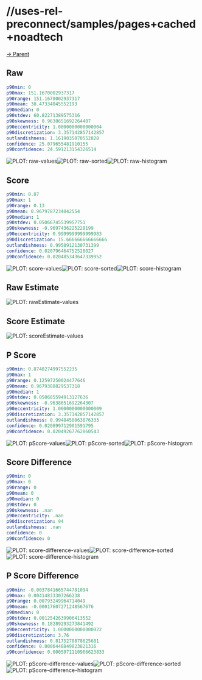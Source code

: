 
# //uses-rel-preconnect/samples/pages+cached+noadtech

[→ Parent](../..)


## Raw


```yaml
p90min: 0
p90max: 151.1670002937317
p90range: 151.1670002937317
p90mean: 38.47334045552193
p90median: 0
p90stdev: 60.82271389575316
p90skewness: 0.9638651692264407
p90eccentricity: 1.0000000000000004
p90discretization: 3.357142857142857
outlandishness: 1.1619035070552828
confidence: 25.079655481910155
p90confidence: 24.591213154326514

```

![PLOT: raw-values](./raw/values.svg)![PLOT: raw-sorted](./raw/sorted.svg)![PLOT: raw-histogram](./raw/histogram.svg)
## Score


```yaml
p90min: 0.87
p90max: 1
p90range: 0.13
p90mean: 0.9679787234042554
p90median: 1
p90stdev: 0.05066745539957751
p90skewness: -0.9697436225228199
p90eccentricity: 0.9999999999999983
p90discretization: 15.666666666666666
outlandishness: 0.9950912130731399
confidence: 0.020796464752528027
p90confidence: 0.020485343647339952

```

![PLOT: score-values](./score/values.svg)![PLOT: score-sorted](./score/sorted.svg)![PLOT: score-histogram](./score/histogram.svg)
## Raw Estimate

![PLOT: rawEstimate-values](./rawEstimate/values.svg)
## Score Estimate

![PLOT: scoreEstimate-values](./scoreEstimate/values.svg)
## P Score


```yaml
p90min: 0.8740274997552235
p90max: 1
p90range: 0.12597250024477646
p90mean: 0.9679388829537318
p90median: 1
p90stdev: 0.050685594913127636
p90skewness: -0.9638651692264307
p90eccentricity: 1.0000000000000009
p90discretization: 3.357142857142857
outlandishness: 0.9948450063076333
confidence: 0.020899712901591795
p90confidence: 0.02049267762860543

```

![PLOT: pScore-values](./pScore/values.svg)![PLOT: pScore-sorted](./pScore/sorted.svg)![PLOT: pScore-histogram](./pScore/histogram.svg)
## Score Difference


```yaml
p90min: 0
p90max: 0
p90range: 0
p90mean: 0
p90median: 0
p90stdev: 0
p90skewness: .nan
p90eccentricity: .nan
p90discretization: 94
outlandishness: .nan
confidence: 0
p90confidence: 0

```

![PLOT: score-difference-values](./score-difference/values.svg)![PLOT: score-difference-sorted](./score-difference/sorted.svg)![PLOT: score-difference-histogram](./score-difference/histogram.svg)
## P Score Difference


```yaml
p90min: -0.0037841665744781094
p90max: 0.00414833307266238
p90range: 0.00793249964714049
p90mean: -0.00017607271248567676
p90median: 0
p90stdev: 0.0012542639906413552
p90skewness: 0.18289293273841492
p90eccentricity: 1.0000000000000022
p90discretization: 3.76
outlandishness: 0.8175270878625681
confidence: 0.0006448849823821316
p90confidence: 0.0005071110966623833

```

![PLOT: pScore-difference-values](./pScore-difference/values.svg)![PLOT: pScore-difference-sorted](./pScore-difference/sorted.svg)![PLOT: pScore-difference-histogram](./pScore-difference/histogram.svg)